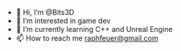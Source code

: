 - 👋 Hi, I’m @Bits3D
- 👀 I’m interested in game dev
- 🌱 I’m currently learning C++ and Unreal Engine
- 📫 How to reach me raphfeuer@gmail.com

<!---
Bits3D/Bits3D is a ✨ special ✨ repository because its `README.md` (this file) appears on your GitHub profile.
You can click the Preview link to take a look at your changes.
--->
